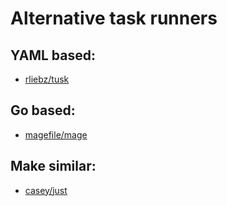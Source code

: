 # Alternative task runners

## YAML based:

- [rliebz/tusk][tusk]

## Go based:

- [magefile/mage][mage]

## Make similar:

- [casey/just][just]

[tusk]: https://github.com/rliebz/tusk
[mage]: https://github.com/magefile/mage
[just]: https://github.com/casey/just
